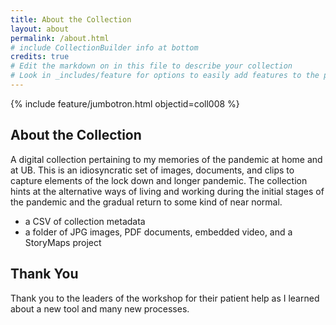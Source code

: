 ```yaml
---
title: About the Collection
layout: about
permalink: /about.html
# include CollectionBuilder info at bottom
credits: true
# Edit the markdown on in this file to describe your collection
# Look in _includes/feature for options to easily add features to the page
---
```


{% include feature/jumbotron.html objectid=coll008 %}

## About the Collection

A digital collection pertaining to my memories of the pandemic at home and at UB. This is an idiosyncratic set of images, documents, and clips to capture elements of the lock down and longer pandemic. The collection hints at the alternative ways of living and working during the initial stages of the pandemic and the gradual return to some kind of near normal.

- a CSV of collection metadata
- a folder of JPG images, PDF documents, embedded video, and a StoryMaps project

## Thank You

Thank you to the leaders of the workshop for their patient help as I learned about a new tool and many new processes.
